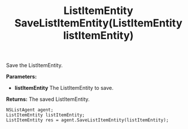 ﻿---
uid: crmscript_ref_NSListAgent_SaveListItemEntity
title: ListItemEntity SaveListItemEntity(ListItemEntity listItemEntity)
intellisense: NSListAgent.SaveListItemEntity
keywords: NSListAgent, SaveListItemEntity
so.topic: reference
---

Save the ListItemEntity.

**Parameters:**
 - **listItemEntity** The ListItemEntity to save.

**Returns:** The saved ListItemEntity.

```crmscript
NSListAgent agent;
ListItemEntity listItemEntity;
ListItemEntity res = agent.SaveListItemEntity(listItemEntity);
```

